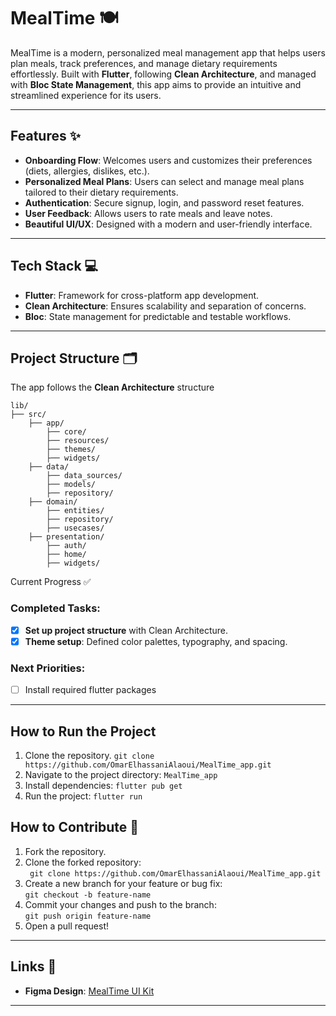 # MealTime 🍽️

MealTime is a modern, personalized meal management app that helps users plan meals, track preferences, and manage dietary requirements effortlessly. Built with **Flutter**, following **Clean Architecture**, and managed with **Bloc State Management**, this app aims to provide an intuitive and streamlined experience for its users.

---

## Features ✨

- **Onboarding Flow**: Welcomes users and customizes their preferences (diets, allergies, dislikes, etc.).
- **Personalized Meal Plans**: Users can select and manage meal plans tailored to their dietary requirements.
- **Authentication**: Secure signup, login, and password reset features.
- **User Feedback**: Allows users to rate meals and leave notes.
- **Beautiful UI/UX**: Designed with a modern and user-friendly interface.

---

## Tech Stack 💻

- **Flutter**: Framework for cross-platform app development.
- **Clean Architecture**: Ensures scalability and separation of concerns.
- **Bloc**: State management for predictable and testable workflows.

---

## Project Structure 🗂️

The app follows the **Clean Architecture** structure

```
lib/
├── src/
    ├── app/
        ├── core/
        ├── resources/
        ├── themes/
        ├── widgets/
    ├── data/
        ├── data_sources/
        ├── models/
        ├── repository/
    ├── domain/
        ├── entities/
        ├── repository/
        ├── usecases/
    ├── presentation/
        ├── auth/
        ├── home/
        ├── widgets/
```
Current Progress ✅
### Completed Tasks:
- [x] **Set up project structure** with Clean Architecture.
- [x] **Theme setup**: Defined color palettes, typography, and spacing.
### Next Priorities:
- [ ] Install required flutter packages 
---

## How to Run the Project

1. Clone the repository.
    `git clone https://github.com/OmarElhassaniAlaoui/MealTime_app.git`
2. Navigate to the project directory:
    `MealTime_app`
3. Install dependencies:
    `flutter pub get`
4. Run the project:
    `flutter run`

## How to Contribute 🤝

1. Fork the repository.
2. Clone the forked repository:  
   ` git clone https://github.com/OmarElhassaniAlaoui/MealTime_app.git`
3. Create a new branch for your feature or bug fix:  
   `git checkout -b feature-name`
4. Commit your changes and push to the branch:  
   `git push origin feature-name`
5. Open a pull request!

---

## Links 🔗
- **Figma Design**: [MealTime UI Kit](https://www.figma.com/design/hLXr2XOOpOqowjEAFc3Y8L/Recipe-App-UI-Kit-(Community)?node-id=0-1&node-type=canvas&t=ypb1ceWp2i2mAnyG-0)

---

